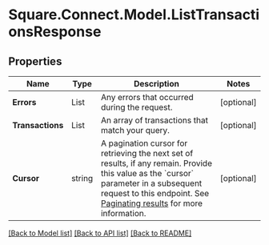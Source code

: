 # Square.Connect.Model.ListTransactionsResponse
## Properties

Name | Type | Description | Notes
------------ | ------------- | ------------- | -------------
**Errors** | List<Error> | Any errors that occurred during the request. | [optional] 
**Transactions** | List<Transaction> | An array of transactions that match your query. | [optional] 
**Cursor** | string | A pagination cursor for retrieving the next set of results, if any remain. Provide this value as the &#x60;cursor&#x60; parameter in a subsequent request to this endpoint.  See [Paginating results](#paginatingresults) for more information. | [optional] 



[[Back to Model list]](../README.md#documentation-for-models) [[Back to API list]](../README.md#documentation-for-api-endpoints) [[Back to README]](../README.md)

